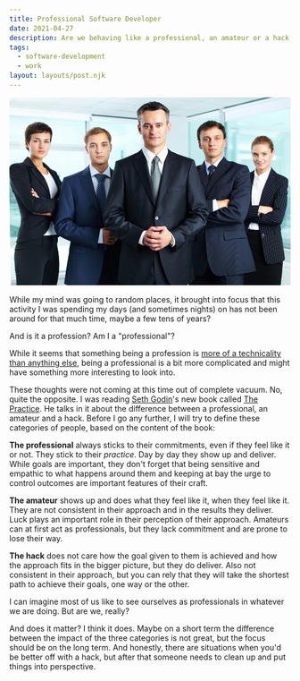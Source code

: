 ```yaml
---
title: Professional Software Developer
date: 2021-04-27
description: Are we behaving like a professional, an amateur or a hack in our work?
tags:
  - software-development
  - work
layout: layouts/post.njk
---
```

![](/img/Depositphotos_10732016_S.jpg)

While my mind was going to random places, it brought into focus that this activity I was spending my days (and sometimes nights) on has not been around for that much time, maybe a few tens of years?

And is it a profession? Am I a "professional"?

While it seems that something being a profession is [more of a technicality than anything else](https://kenschwaber.wordpress.com/2011/05/26/software-development-a-profession/), being a professional is a bit more complicated and might have something more interesting to look into.

These thoughts were not coming at this time out of complete vacuum. No, quite the opposite. I was reading [Seth Godin](https://www.sethgodin.com)'s new book called [The Practice](https://www.amazon.com/Practice-Shipping-Creative-Work-ebook/dp/B088QLT891/). He talks in it about the difference between a professional, an amateur and a hack. Before I go any further, I will try to define these categories of people, based on the content of the book:

**The professional** always sticks to their commitments, even if they feel like it or not. They stick to their *practice*. Day by day they show up and deliver. While goals are important, they don't forget that being sensitive and empathic to what happens around them and keeping at bay the urge to control outcomes are important features of their craft.

**The amateur** shows up and does what they feel like it, when they feel like it. They are not consistent in their approach and in the results they deliver. Luck plays an important role in their perception of their approach. Amateurs can at first act as professionals, but they lack commitment and are prone to lose their way.

**The hack** does not care how the goal given to them is achieved and how the approach fits in the bigger picture, but they do deliver. Also not consistent in their approach, but you can rely that they will take the shortest path to achieve their goals, one way or the other.

I can imagine most of us like to see ourselves as professionals in whatever we are doing. But are we, really? 

And does it matter? I think it does. Maybe on a short term the difference between the impact of the three categories is not great, but the focus should be on the long term. And honestly, there are situations when you'd be better off with a hack, but after that someone needs to clean up and put things into perspective.
